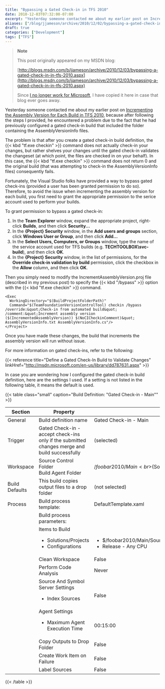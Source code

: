 ```yaml
---
title: "Bypassing a Gated Check-in in TFS 2010"
date: 2010-12-03T07:32:00-07:00
excerpt: "Yesterday someone contacted me about my earlier post on Incrementing the Assembly Version for Each Build in TFS 2010 , because after following the steps I provided, he encountered a problem due to the fact that he had previously configured a gated check..."
aliases: ["/blog/jjameson/archive/2010/12/02/bypassing-a-gated-check-in-in-tfs-2010.aspx", "/blog/jjameson/archive/2010/12/03/bypassing-a-gated-check-in-in-tfs-2010.aspx"]
draft: true
categories: ["Development"]
tags: ["TFS"]
---
```


> **Note**
>
> This post originally appeared on my MSDN blog:
>
> [http://blogs.msdn.com/b/jjameson/archive/2010/12/03/bypassing-a-gated-check-in-in-tfs-2010.aspx](http://blogs.msdn.com/b/jjameson/archive/2010/12/03/bypassing-a-gated-check-in-in-tfs-2010.aspx)
>
> Since
> [I no longer work for Microsoft](/blog/jjameson/2011/09/02/last-day-with-microsoft),
> I have copied it here in case that blog ever goes away.

Yesterday someone contacted me about my earlier post on
[Incrementing the Assembly Version for Each Build in TFS 2010](/blog/jjameson/2010/11/29/incrementing-the-assembly-version-for-each-build-in-tfs-2010),
because after following the steps I provided, he encountered a problem due to
the fact that he had previously configured a gated check-in build that included
the folder containing the AssemblyVersionInfo files.

The problem is that after you create a gated check-in build definition, the {{<
kbd "tf.exe checkin" >}} command does not actually check-in your changes, but
rather shelves your changes until the gated check-in validates the changeset (at
which point, the files are checked in on your behalf). In this case, the {{< kbd
"tf.exe checkin" >}} command does not return 0 and the original build (that was
attempting to check-in the AssemblyVersionInfo files) consequently fails.

Fortunately, the Visual Studio folks have provided a way to bypass gated
check-ins (provided a user has been granted permission to do so). Therefore, to
avoid the issue when incrementing the assembly version for each build, you first
need to grant the appropriate permission to the serice account used to perform
your builds.

To grant permission to bypass a gated check-in:

1. In the **Team Explorer** window, expand the appropriate project, right-click
   **Builds**, and then click **Security...**
2. In the **{Project} Security** window, in the **Add users and groups**
   section, click **Windows User or Group**, and then click **Add...**
3. In the **Select Users, Computers, or Groups** window, type the name of the
   service account used for TFS builds (e.g. **TECHTOOLBOX\svc-build**), and
   then click **OK**.
4. In the **{Project} Security** window, in the list of permissions, for the
   **Override check-in validation by build** permission, click the checkbox in
   the **Allow** column, and then click **OK**.

Then you simply need to modify the IncrementAssemblyVersion.proj file (described
in my previous post) to specify the {{< kbd "/bypass" >}} option with the {{<
kbd "tf.exe checkin" >}} command.

```
<Exec
  WorkingDirectory="$(BuildProjectFolderPath)"
  Command="$(TeamFoundationVersionControlTool) checkin /bypass /override:&quot;Check-in from automated build&quot; /comment:&quot;Increment assembly version ($(IncrementedAssemblyVersion)) $(NoCICheckinComment)&quot; AssemblyVersionInfo.txt AssemblyVersionInfo.cs"/>
</Project>
```

Once you have made these changes, the build that increments the assembly version
will run without issue.

For more information on gated check-ins, refer to the following:

{{< reference title="Define a Gated Check-In Build to Validate Changes"
linkHref="http://msdn.microsoft.com/en-us/library/dd787631.aspx" >}}

In case you are wondering how I configured the gated check-in build definition,
here are the settings I used. If a setting is not listed in the following table,
it means the default is used.

{{< table class="small"
caption="Build Definition: \"Gated Check-in - Main\"" >}}

| Section | Property | Value |
| --- | --- | --- |
| General | Build definition name | Gated Check-in - Main |
| Trigger | Gated Check-in - accept check-ins only if the submitted changes merge and build successfully | (selected) |
| Workspace | Source Control Folder<br>Build Agent Folder | $/foobar2010/Main<br>$(SourceDir) |
| Build Defaults | This build copies output files to a drop folder | (not selected) |
| Process | Build process template: | DefaultTemplate.xaml |
|   | Build process parameters: |   |
|   | Items to Build<ul><li>Solutions/Projects</li><li>Configurations</li></ul> | <br><ul><li>$/foobar2010/Main/Source/TechnologyToolbox.Foobar.sln</li><li>Release - Any CPU</li></ul> |
|   | Clean Workspace | False |
|   | Perform Code Analysis | Never |
|   | Source And Symbol Server Settings<ul><li>Index Sources</li></ul> | <br>False |
|   | Agent Settings<ul><li>Maximum Agent Execution Time</li></ul> | <br>00:15:00 |
|   | Copy Outputs to Drop Folder | False |
|   | Create Work Item on Failure | False |
|   | Label Sources | False |

{{< /table >}}

